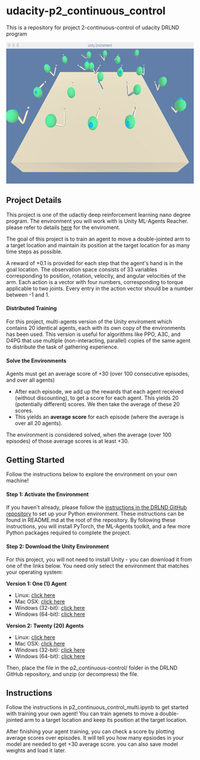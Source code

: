 # udacity-p2_continuous_control
This is a repository for project 2-continuous-control of udacity DRLND program

<img src="img/Reacher.gif" width="720" height="380" title="Reacher">

## Project Details
This project is one of the udactiy deep reinforcement learning nano degree program. The environment you will work with is Unity ML-Agents Reacher. please refer to details [here](https://github.com/Unity-Technologies/ml-agents/blob/master/docs/Learning-Environment-Examples.md#reacher) for the enviroment.

The goal of this project is to train an agent to move a double-jointed arm to a target location and maintain its position at the target location for as many time steps as possible.

A reward of +0.1 is provided for each step that the agent's hand is in the goal location.
The observation space consists of 33 variables corresponding to position, rotation, velocity, and angular velocities of the arm. Each action is a vector with four numbers, corresponding to torque applicable to two joints. Every entry in the action vector should be a number between -1 and 1.

#### Distributed Training
For this project, multi-agents version of the Unity enviroment which contains 20 identical agents, each with its own copy of the environments has been used. This version is useful for algorithms like PPO, A3C, and D4PG that use multiple (non-interacting, parallel) copies of the same agent to distribute the task of gathering experience.

#### Solve the Environments
Agents must get an average score of +30 (over 100 consecutive episodes, and over all agents)

- After each episode, we add up the rewards that each agent received (without discounting), to get a score for each agent. This yields 20 (potentially different) scores. We then take the average of these 20 scores.
- This yields an **average score** for each episode (where the average is over all 20 agents).

The environment is considered solved, when the average (over 100 episodes) of those average scores is at least +30.


## Getting Started
Follow the instructions below to explore the environment on your own machine!

#### Step 1: Activate the Environment
If you haven't already, please follow the [instructions in the DRLND GitHub repository](https://github.com/udacity/deep-reinforcement-learning#dependencies) to set up your Python environment. These instructions can be found in README.md at the root of the repository. By following these instructions, you will install PyTorch, the ML-Agents toolkit, and a few more Python packages required to complete the project.

#### Step 2: Download the Unity Environment

For this project, you will not need to install Unity - you can download it from one of the links below. You need only select the environment that matches your operating system:

**Version 1: One (1) Agent**
- Linux: [click here](https://s3-us-west-1.amazonaws.com/udacity-drlnd/P2/Reacher/one_agent/Reacher_Linux.zip)
- Mac OSX: [click here](https://s3-us-west-1.amazonaws.com/udacity-drlnd/P2/Reacher/one_agent/Reacher.app.zip)
- Windows (32-bit): [click here](https://s3-us-west-1.amazonaws.com/udacity-drlnd/P2/Reacher/one_agent/Reacher_Windows_x86.zip)
- Windows (64-bit): [click here](https://s3-us-west-1.amazonaws.com/udacity-drlnd/P2/Reacher/one_agent/Reacher_Windows_x86_64.zip)

**Version 2: Twenty (20) Agents**
- Linux: [click here](https://s3-us-west-1.amazonaws.com/udacity-drlnd/P2/Reacher/Reacher_Linux.zip)
- Mac OSX: [click here](https://s3-us-west-1.amazonaws.com/udacity-drlnd/P2/Reacher/Reacher.app.zip)
- Windows (32-bit): [click here](https://s3-us-west-1.amazonaws.com/udacity-drlnd/P2/Reacher/Reacher_Windows_x86.zip)
- Windows (64-bit): [click here](https://s3-us-west-1.amazonaws.com/udacity-drlnd/P2/Reacher/Reacher_Windows_x86_64.zip)

Then, place the file in the p2_continuous-control/ folder in the DRLND GitHub repository, and unzip (or decompress) the file.

## Instructions
Follow the instructions in p2_continuous_control_multi.ipynb to get started with training your own agent! You can train agenets to move a double-jointed arm to a target location and keep its position at the target location.

After finishing your agent training, you can check a score by plotting average scores over episodes.
It will tell you how many epsiodes in your model are needed to get +30 average score. you can also save model weights and load it later.



